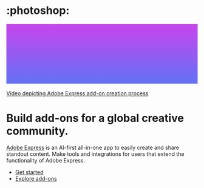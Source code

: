 <Superhero slots="icon, fullWidthBackground, video, heading, text, buttons" variant="halfWidth" textColorWhite overGradient />

# :photoshop:

![Gradient background transitioning from pink at the top to blue at the bottom, with no visible objects or text.](../../../assets/vertical-gradient.png)

[Video depicting Adobe Express add-on creation process](../../../assets/express-add-ons.mp4)

# Build add-ons for a global creative community.

[Adobe Express](https://adobe.com/express) is an AI-first all-in-one app to easily create and share standout content. Make tools and integrations for users that extend the functionality of Adobe Express.

* [Get started](https://developer.adobe.com/express/add-ons/docs/guides?aio_external)
* [Explore add-ons](https://new.express.adobe.com/add-ons)